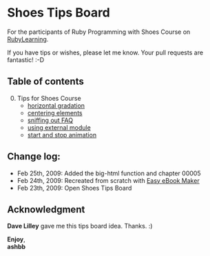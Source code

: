 Shoes Tips Board
================
For the participants of Ruby Programming with Shoes Course on [RubyLearning](http://rubylearning.org/).

If you have tips or wishes, please let me know. Your pull requests are fantastic! :-D


Table of contents
-----------------
0. Tips for Shoes Course
	- [horizontal gradation](http://github.com/ashbb/shoes_tips_board/tree/master/md/00001_horizontal_gradation.md)
	- [centering elements](http://github.com/ashbb/shoes_tips_board/tree/master/md/00002_centering_elements.md)
	- [sniffing out FAQ](http://github.com/ashbb/shoes_tips_board/tree/master/md/00003_sniffing_out_FAQ.md)
	- [using external module](http://github.com/ashbb/shoes_tips_board/tree/master/md/00004_using_external_module.md)
	- [start and stop animation](http://github.com/ashbb/shoes_tips_board/tree/master/md/00005_start_and_stop_animation.md)


Change log:
-----------
- Feb 25th, 2009: Added the big-html function and chapter 00005
- Feb 24th, 2009: Recreated from scratch with [Easy eBook Maker](http://github.com/ashbb/easy_ebook_maker/tree/master)
- Feb 23th, 2009: Open Shoes Tips Board


Acknowledgment
--------------
__Dave Lilley__ gave me this tips board idea. Thanks. :)

__Enjoy__, <br>
__ashbb__
